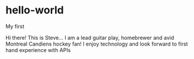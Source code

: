 # hello-world
My first

Hi there! This is Steve... I am a lead guitar play, homebrewer and avid Montreal Candiens hockey fan!
I enjoy technology and look forward to first hand experience with APIs
